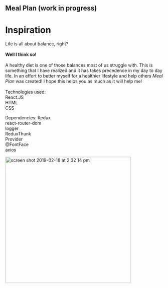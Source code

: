 ## Meal Plan (work in progress)

# Inspiration
Life is all about balance, right?<br/><br/>
<strong>Well I think so!</strong>
<br/><br/>
A healthy diet is one of those balances most of us struggle
with. This is something that I have realized and it has takes
precedence in my day to day life. In an effort to better myself for
a healthier lifestyle and help others <i>Meal Plan</i> was created!
I hope this helps you as much as it will help me!
<br/><br/>
Technologies used:<br/>
React.JS <br/>
HTML<br/>
CSS<br/>

Dependencies:
Redux <br/>
react-router-dom<br/>
logger<br/>
ReduxThunk<br/>
Provider<br/>
@FontFace<br/>
axios<br/>

<img width="401" alt="screen shot 2019-02-18 at 2 32 14 pm" src="https://user-images.githubusercontent.com/44300521/52972822-05f5a980-338a-11e9-84ea-107018e9bbf6.png">
